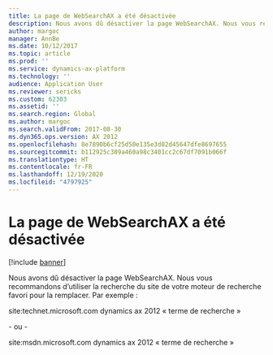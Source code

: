 ```yaml
---
title: La page de WebSearchAX a été désactivée
description: Nous avons dû désactiver la page WebSearchAX. Nous vous recommandons d’utiliser la recherche du site de votre moteur de recherche favori pour la remplacer.
author: margoc
manager: AnnBe
ms.date: 10/12/2017
ms.topic: article
ms.prod: ''
ms.service: dynamics-ax-platform
ms.technology: ''
audience: Application User
ms.reviewer: sericks
ms.custom: 62303
ms.assetid: ''
ms.search.region: Global
ms.author: margoc
ms.search.validFrom: 2017-08-30
ms.dyn365.ops.version: AX 2012
ms.openlocfilehash: 8e7890b6cf25d50e135e3d82d45647dfe8697655
ms.sourcegitcommit: b112925c389a460a98c3401cc2c67df7091b066f
ms.translationtype: HT
ms.contentlocale: fr-FR
ms.lasthandoff: 12/19/2020
ms.locfileid: "4797925"
---
```

# <a name="websearchax-page-has-been-retired"></a>La page de WebSearchAX a été désactivée

[!include [banner](../includes/banner.md)]

Nous avons dû désactiver la page WebSearchAX. Nous vous recommandons d’utiliser la recherche du site de votre moteur de recherche favori pour la remplacer. Par exemple :

site:technet.microsoft.com dynamics ax 2012 « terme de recherche »

- ou -

site:msdn.microsoft.com dynamics ax 2012 « terme de recherche »
